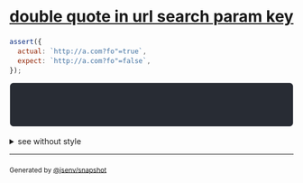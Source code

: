 # [double quote in url search param key](../../quote.test.js#L76)

```js
assert({
  actual: `http://a.com?fo"=true`,
  expect: `http://a.com?fo"=false`,
});
```

![img](throw.svg)

<details>
  <summary>see without style</summary>

```console
AssertionError: actual and expect are different

actual: 'http://a.com/?fo"=true'
expect: 'http://a.com/?fo"=false'
```

</details>

---

<sub>
  Generated by <a href="https://github.com/jsenv/core/tree/main/packages/independent/snapshot">@jsenv/snapshot</a>
</sub>